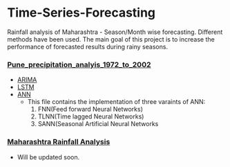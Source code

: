 # Time-Series-Forecasting
Rainfall analysis of Maharashtra - Season/Month wise forecasting. Different methods have been used. The main goal of this project is to increase the performance of forecasted results during rainy seasons.

### [Pune_precipitation_analyis_1972_to_2002](https://github.com/vagdevik/Time-Series-Forecasting/tree/master/Pune_precipitation_analyis_1972_to_2002)
- [ARIMA](https://github.com/vagdevik/Time-Series-Forecasting/blob/master/Pune_precipitation_analyis_1972_to_2002/ARIMA.ipynb)
- [LSTM](https://github.com/vagdevik/Time-Series-Forecasting/blob/master/Pune_precipitation_analyis_1972_to_2002/LSTM.ipynb)
- [ANN](https://github.com/vagdevik/Time-Series-Forecasting/blob/master/Pune_precipitation_analyis_1972_to_2002/Artificial_Neural_Networks.ipynb)
  - This file contains the implementation of three varaints of ANN:
    1. FNN(Feed forward Neural Networks)
    2. TLNN(Time lagged Neural Networks)
    3. SANN(Seasonal Artificial Neural Networks

### [Maharashtra Rainfall Analysis](https://github.com/vagdevik/Time-Series-Forecasting/tree/master/Maharashtra)
- Will be updated soon.
